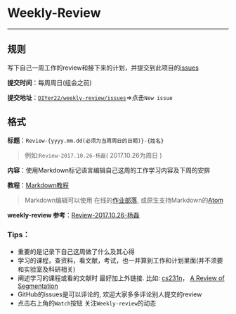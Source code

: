 # Weekly-Review

---

## 规则

写下自己一周工作的review和接下来的计划，并提交到此项目的[issues](https://github.com/DIYer22/weekly-review/issues)

**提交时间**：每周周日(组会之前)

**提交地址**：[`DIYer22/weekly-review/issues`](https://github.com/DIYer22/weekly-review/issues)=>点击`New issue`

## 格式

**标题**：`Review-{yyyy.mm.dd(必须为当周周日的日期)}-{姓名}`
> 例如:`Review-2017.10.26-杨磊`( 2017.10.26为周日 )

**内容**：使用Markdown标记语言编辑自己这周的工作学习内容及下周的安排

**教程**：[Markdown教程](https://www.zybuluo.com/mdeditor?url=https://www.zybuluo.com/static/editor/md-help.markdown)

> Markdown编辑可以使用 在线的[作业部落](https://www.zybuluo.com/), 或原生支持Markdown的[Atom](https://atom.io)

**weekly-review 参考**：[Review-2017.10.26-杨磊](https://github.com/DIYer22/weekly-review/issues/1)

### **Tips**：
 * 重要的是记录下自己这周做了什么及其心得
 * 学习的课程，查资料，看文献，考试，也一并算到工作和计划里面(并不须要和实验室及科研相关)
 * 阐述学习的课程或看的文献时 最好加上外链接. 比如: [cs231n](http://cs231n.stanford.edu/syllabus.html)， [A Review of Segmentation](https://arxiv.org/abs/1704.06857)
 * GitHub的issues是可以评论的, 欢迎大家多多评论别人提交的review
 * 点击右上角的`Watch`按钮 关注`Weekly-review`的动态

